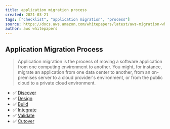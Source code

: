 ```yaml
---
title: application migration process
created: 2021-03-21
tags: ["checklist", "application migration", "process"]
source: https://docs.aws.amazon.com/whitepapers/latest/aws-migration-whitepaper/application-migration-process.html
author: aws whitepapers
---
```


## Application Migration Process

> Application migration is the process of moving a software application from one computing environment to another. You might, for instance, migrate an application from one data center to another, from an on-premises server to a cloud provider's environment, or from the public cloud to a private cloud environment.

- ✅ [Discover][discover]
- ✅ [Design][design]
- ✅ [Build][build]
- ✅ [Integrate][integrate]
- ✅ [Validate][validate]
- ✅ [Cutover][cutover]

[discover]: https://docs.aws.amazon.com/whitepapers/latest/aws-migration-whitepaper/discover.html
[design]: https://docs.aws.amazon.com/whitepapers/latest/aws-migration-whitepaper/design.html
[build]: https://docs.aws.amazon.com/whitepapers/latest/aws-migration-whitepaper/build.html
[integrate]: https://docs.aws.amazon.com/whitepapers/latest/aws-migration-whitepaper/integrate.html
[validate]: https://docs.aws.amazon.com/whitepapers/latest/aws-migration-whitepaper/validate.html
[cutover]: https://docs.aws.amazon.com/whitepapers/latest/aws-migration-whitepaper/cutover.html
